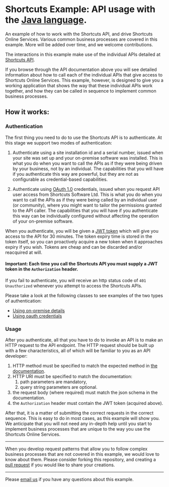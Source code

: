 
# Shortcuts Example: API usage with the [Java language](http://java.oracle.com).

An example of how to work with the Shortcuts API, and drive Shortcuts 
Online Services. Various common business processes are covered in this
example. More will be added over time, and we welcome contributions.

The interactions in this example make use of the individual APIs detailed 
at [Shortcuts API](http://www.shortcutssoftware.io/developer/).

If you browse through the API documentation above you will see 
detailed information about how to call each of the individual 
APIs that give access to Shortcuts Online Services. This example, 
however, is designed to give you a working application that shows 
the way that these individual APIs work together, and how they 
can be called in sequence to implement common business processes.

## How it works:

### Authentication

The first thing you need to do to use the Shortcuts API is to 
authenticate. At this stage we support two modes of authentication:

1. Authenticate using a site installation id and a serial number,
issued when your site was set up and your on-premise software was
installed. This is what you do when you want to call the APIs as 
if they were being driven by your business, not by an individual. 
The capabilities that you will have if you authenticate this way 
are powerful, but they are not as configurable as credential-based 
capabilities.

1. Authenticate using [OAuth 1.0](https://en.wikipedia.org/wiki/OAuth)
credentials, issued when you request API user access from Shortcuts
Software Ltd. This is what you do when you want to call the APIs 
as if they were being called by an individual user (or community),
where you might want to tailor the permissions granted to the
API caller. The capabilities that you will have if you authenticate
this way can be individually configured without affecting the
operation of your on-premise software.

When you authenticate, you will be given a [JWT token](http://jwt.io)
which will give you access to the API for 30 minutes. The token expiry 
time is stored in the token itself, so you can proactively acquire
a new token when it approaches expiry if you wish. Tokens are cheap
and can be discarded and/or reacquired at will.

#### Important: Each time you call the Shortcuts API you must supply a JWT token in the `Authorization` header.

If you fail to authenticate, you will receive an http status code of 
`401 Unauthorized` whenever you attempt to access the Shortcuts APIs.

Please take a look at the following classes to see examples of
the two types of authentication:

- [Using on-premise details](./src/main/java/com/shortcuts/example/java/authentication/JWTSerialNumberAuthenticationService.java)
- [Using oauth credentials](./src/main/java/com/shortcuts/example/java/authentication/JWTOAuthAuthenticationService.java)

### Usage

After you authenticate, all that you have to do to invoke an API is
to make an HTTP request to the API endpoint. The HTTP request should
be built up with a few characteristics, all of which will be familiar 
to you as an API developer:

1. HTTP method must be specified to match the expected method in [the documentation](http://www.shortcutssoftware.io/developer/).
1. HTTP URI must be specified to match the documentation:
    1. path parameters are mandatory,
    1. query string parameters are optional.
1. the request body (where required) must match the json schema in the documentation.
1. the `Authorization` header must contain the JWT token (acquired above).

After that, it is a matter of submitting the correct requests in the correct
sequence. This is easy to do in most cases, as this example will show you. 
We anticipate that you will not need any in-depth help until you start to
implement business processes that are unique to the way you use the
Shortcuts Online Services. 

---

When you develop request patterns that allow you to follow complex
business processes that are not covered in this example, we would love 
to know about them. Please consider forking this repository, and creating 
a [pull request](https://help.github.com/articles/about-pull-requests/)
if you would like to share your creations. 

---

Please [email us](mailto:rob.barrett@shortcuts.com.au) 
if you have any questions about this example.



